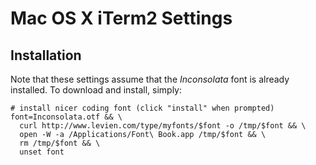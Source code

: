 # Mac OS X iTerm2 Settings #

## Installation ##

Note that these settings assume that the *Inconsolata* font is already installed. To download and install, simply:

    # install nicer coding font (click "install" when prompted)
    font=Inconsolata.otf && \
      curl http://www.levien.com/type/myfonts/$font -o /tmp/$font && \
      open -W -a /Applications/Font\ Book.app /tmp/$font && \
      rm /tmp/$font && \
      unset font
